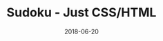 ---
title: 'Sudoku - Just CSS/HTML'
description: 'Complete a sudoku puzzle without Javascript or server-side interaction.'
gametype: 'easy'
gameid: 19
date: 2018-06-20
tags: []
draft: false
type: 'games'
num19: [{'idx':1,'arr1':[1,2,3,4,5,6,7,8,9],'arr2':[1,2,3,4,5,6,7,8,9]},{'idx':2,'arr1':[1,2,3,4,5,6,7,8,9],'arr2':[1,2,3,4,5,6,7,8,9]},{'idx':3,'arr1':[1,2,3,4,5,6,7,8,9],'arr2':[1,2,3,4,5,6,7,8,9]},{'idx':4,'arr1':[1,2,3,4,5,6,7,8,9],'arr2':[1,2,3,4,5,6,7,8,9]},{'idx':5,'arr1':[1,2,3,4,5,6,7,8,9],'arr2':[1,2,3,4,5,6,7,8,9]},{'idx':6,'arr1':[1,2,3,4,5,6,7,8,9],'arr2':[1,2,3,4,5,6,7,8,9]},{'idx':7,'arr1':[1,2,3,4,5,6,7,8,9],'arr2':[1,2,3,4,5,6,7,8,9]},{'idx':8,'arr1':[1,2,3,4,5,6,7,8,9],'arr2':[1,2,3,4,5,6,7,8,9]},{'idx':9,'arr1':[1,2,3,4,5,6,7,8,9],'arr2':[1,2,3,4,5,6,7,8,9]}]
puzzle: [[0, 0, 6, 0, 1, 0, 0, 9, 0], [0, 8, 0, 0, 0, 3, 0, 0, 1], [1, 0, 7, 8, 6, 0, 0, 0, 0], [0, 0, 0, 0, 0, 0, 0, 3, 2], [2, 4, 0, 1, 0, 0, 0, 0, 0], [0, 0, 0, 0, 0, 0, 0, 6, 8], [4, 0, 9, 6, 7, 0, 0, 0, 0], [0, 1, 0, 0, 0, 2, 0, 0, 7], [0, 0, 2, 0, 3, 0, 0, 1, 0]]
layout: 'sudokucssstatic'
---